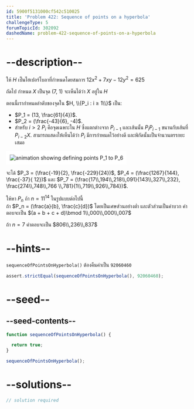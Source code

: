 ```yaml
---
id: 5900f5131000cf542c510025
title: 'Problem 422: Sequence of points on a hyperbola'
challengeType: 5
forumTopicId: 302092
dashedName: problem-422-sequence-of-points-on-a-hyperbola
---
```


# --description--

ให้ $H$ เป็นไฮเปอร์โบลาที่กำหนดโดยสมการ $12x^2 + 7xy - 12y^2 = 625$

ถัดไป กำหนด $X$ เป็นจุด (7, 1) จะเห็นได้ว่า $X$ อยู่ใน $H$

ตอนนี้เรากำหนดลำดับของจุดใน $H, \\{P_i : i ≥ 1\\}$ เป็น:

- $P_1 = (13, \frac{61}{4})$.
- $P_2 = (\frac{-43}{6}, -4)$.
- สำหรับ $i > 2$ $P_i$ คือจุดเฉพาะใน $H$ ซึ่งแตกต่างจาก $P_{i - 1}$ และเส้นนั้น $P_iP_{i - 1}$ ขนานกับเส้นที่ $P_{i - 2}X$. สามารถแสดงให้เห็นได้ว่า $P_i$ มีการกำหนดไว้อย่างดี และพิกัดนั้นเป็นจำนวนตรรกยะเสมอ

<img class="img-responsive center-block" alt="animation showing defining points P_1 to P_6" src="https://cdn.freecodecamp.org/curriculum/project-euler/sequence-of-points-on-a-hyperbola.gif" style="background-color: white; padding: 10px;">

จะได้ $P_3 = (\frac{-19}{2}, \frac{-229}{24})$, $P_4 = (\frac{1267}{144}, \frac{-37}{ 12})$ และ $P_7 = (\frac{17\\,194\\,218\\,091}{143\\,327\\,232}, \frac{274\\,748\\,766 \\,781}{1\\,719\\,926\\,784})$.

ให้หา $P_n$ ถ้า $n = {11}^{14}$ ในรูปแบบต่อไปนี้  
ถ้า $P_n = (\frac{a}{b}, \frac{c}{d})$ โดยเป็นเศษส่วนอย่างต่ำ และตัวส่วนเป็นค่าบวก คำตอบจะเป็น $(a + b + c + d)\bmod 1\\,000\\,000\\,007$

ถ้า $n = 7$ คำตอบจะเป็น $806\\,236\\,837$

# --hints--

`sequenceOfPointsOnHyperbola()` ต้องคืนค่าเป็น `92060460`

```js
assert.strictEqual(sequenceOfPointsOnHyperbola(), 92060460);
```

# --seed--

## --seed-contents--

```js
function sequenceOfPointsOnHyperbola() {

  return true;
}

sequenceOfPointsOnHyperbola();
```

# --solutions--

```js
// solution required
```
